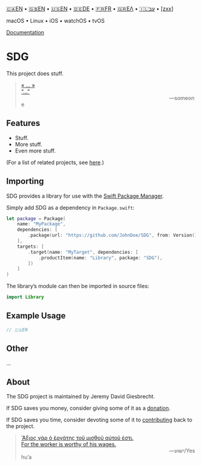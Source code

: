 <!--
 🇨🇦EN Read Me.md

 This source file is part of the SDG open source project.
 https://example.github.io/SDG/SDG

 Copyright ©2019 John Doe and the SDG project contributors.
 ©2019

 Soli Deo gloria.

 Licensed under the Apache Licence, Version 2.0.
 See http://www.apache.org/licenses/LICENSE-2.0 for licence information.
 -->

[🇨🇦EN](🇨🇦EN%20Read%20Me.md) • [🇬🇧EN](🇬🇧EN%20Read%20Me.md) • [🇺🇸EN](🇺🇸EN%20Read%20Me.md) • [🇩🇪DE](🇩🇪DE%20Read%20Me.md) • [🇫🇷FR](🇫🇷FR%20Read%20Me.md) • [🇬🇷ΕΛ](🇬🇷ΕΛ%20Read%20Me.md) • [🇮🇱עב](🇮🇱עב%20Read%20Me.md) • [[zxx]]([zxx]%20Read%20Me.md)

macOS • Linux • iOS • watchOS • tvOS

[Documentation](https://example.github.io/SDG/%F0%9F%87%A8%F0%9F%87%A6EN)

# SDG

This project does stuff.

> [« ... »<br>“...”](https://www.biblegateway.com/passage/?search=Chapter+1&version=WLC;NIV)<br>&nbsp;&nbsp;&nbsp;&nbsp;&nbsp;&nbsp;&nbsp;&nbsp;&nbsp;&nbsp;&nbsp;&nbsp;&nbsp;&nbsp;&nbsp;&nbsp;&nbsp;&nbsp;&nbsp;&nbsp;&nbsp;&nbsp;&nbsp;&nbsp;&nbsp;&nbsp;&nbsp;&nbsp;&nbsp;&nbsp;&nbsp;&nbsp;&nbsp;&nbsp;&nbsp;&nbsp;&nbsp;&nbsp;&nbsp;&nbsp;&nbsp;&nbsp;&nbsp;&nbsp;&nbsp;&nbsp;&nbsp;&nbsp;&nbsp;&nbsp;&nbsp;&nbsp;&nbsp;&nbsp;&nbsp;&nbsp;&nbsp;&nbsp;&nbsp;&nbsp;&nbsp;&nbsp;&nbsp;&nbsp;&nbsp;&nbsp;&nbsp;&nbsp;&nbsp;&nbsp;&nbsp;&nbsp;&nbsp;&nbsp;&nbsp;&nbsp;&nbsp;&nbsp;&nbsp;&nbsp;&nbsp;&nbsp;&nbsp;&nbsp;&nbsp;&nbsp;&nbsp;&nbsp;&nbsp;&nbsp;&nbsp;&nbsp;&nbsp;&nbsp;&nbsp;&nbsp;&nbsp;&nbsp;&nbsp;&nbsp;―someone

## Features

- Stuff.
- More stuff.
- Even more stuff.

(For a list of related projects, see [here](🇨🇦EN%20Related%20Projects.md).)

## Importing

SDG provides a library for use with the [Swift Package Manager](https://swift.org/package-manager/).

Simply add SDG as a dependency in `Package.swift`:

```swift
let package = Package(
    name: "MyPackage",
    dependencies: [
        .package(url: "https://github.com/JohnDoe/SDG", from: Version(1, 0, 0)),
    ],
    targets: [
        .target(name: "MyTarget", dependencies: [
            .productItem(name: "Library", package: "SDG"),
        ])
    ]
)
```

The library’s module can then be imported in source files:

```swift
import Library
```

## Example Usage

```swift
// 🇨🇦EN
```

## Other

...

## About

The SDG project is maintained by Jeremy David Giesbrecht.

If SDG saves you money, consider giving some of it as a [donation](https://paypal.me/JeremyGiesbrecht).

If SDG saves you time, consider devoting some of it to [contributing](https://github.com/JohnDoe/SDG) back to the project.

> [Ἄξιος γὰρ ὁ ἐργάτης τοῦ μισθοῦ αὐτοῦ ἐστι.<br>For the worker is worthy of his wages.](https://www.biblegateway.com/passage/?search=Luke+10&version=SBLGNT;NIV)<br>&nbsp;&nbsp;&nbsp;&nbsp;&nbsp;&nbsp;&nbsp;&nbsp;&nbsp;&nbsp;&nbsp;&nbsp;&nbsp;&nbsp;&nbsp;&nbsp;&nbsp;&nbsp;&nbsp;&nbsp;&nbsp;&nbsp;&nbsp;&nbsp;&nbsp;&nbsp;&nbsp;&nbsp;&nbsp;&nbsp;&nbsp;&nbsp;&nbsp;&nbsp;&nbsp;&nbsp;&nbsp;&nbsp;&nbsp;&nbsp;&nbsp;&nbsp;&nbsp;&nbsp;&nbsp;&nbsp;&nbsp;&nbsp;&nbsp;&nbsp;&nbsp;&nbsp;&nbsp;&nbsp;&nbsp;&nbsp;&nbsp;&nbsp;&nbsp;&nbsp;&nbsp;&nbsp;&nbsp;&nbsp;&nbsp;&nbsp;&nbsp;&nbsp;&nbsp;&nbsp;&nbsp;&nbsp;&nbsp;&nbsp;&nbsp;&nbsp;&nbsp;&nbsp;&nbsp;&nbsp;&nbsp;&nbsp;&nbsp;&nbsp;&nbsp;&nbsp;&nbsp;&nbsp;&nbsp;&nbsp;&nbsp;&nbsp;&nbsp;&nbsp;&nbsp;&nbsp;&nbsp;&nbsp;&nbsp;&nbsp;―‎ישוע/Yeshuʼa

